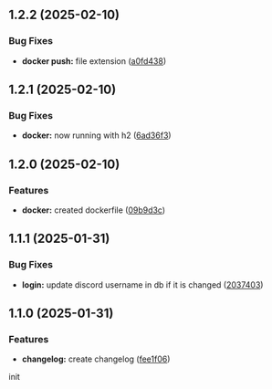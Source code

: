 ## 1.2.2 (2025-02-10)


### Bug Fixes

* **docker push:** file extension ([a0fd438](https://github.com/bitsneak/DiscordSchoolBot/commit/a0fd43857f94a96399ddabea27dd2a7af1d40556))

## 1.2.1 (2025-02-10)


### Bug Fixes

* **docker:** now running with h2 ([6ad36f3](https://github.com/bitsneak/DiscordSchoolBot/commit/6ad36f38caeb2e92fdb43b036717db6d6b9fce8b))

## 1.2.0 (2025-02-10)


### Features

* **docker:** created dockerfile ([09b9d3c](https://github.com/bitsneak/DiscordSchoolBot/commit/09b9d3c111188dc102b4b900bc15fa420f4102e6))

## 1.1.1 (2025-01-31)


### Bug Fixes

* **login:** update discord username  in db if it is changed ([2037403](https://github.com/bitsneak/DiscordSchoolBot/commit/20374039952bc2de0c51f93f9d81cffdfb2ed2d9))

## 1.1.0 (2025-01-31)


### Features

* **changelog:** create changelog ([fee1f06](https://github.com/bitsneak/DiscordSchoolBot/commit/fee1f06e91e7d418f11aa1821aa2172676282a65))

init
